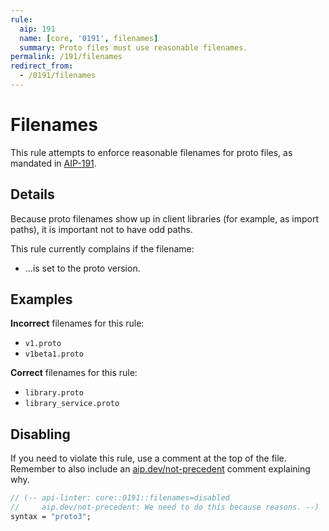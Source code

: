 ```yaml
---
rule:
  aip: 191
  name: [core, '0191', filenames]
  summary: Proto files must use reasonable filenames.
permalink: /191/filenames
redirect_from:
  - /0191/filenames
---
```


# Filenames

This rule attempts to enforce reasonable filenames for proto files, as mandated
in [AIP-191][].

## Details

Because proto filenames show up in client libraries (for example, as import
paths), it is important not to have odd paths.

This rule currently complains if the filename:

- ...is set to the proto version.

## Examples

**Incorrect** filenames for this rule:

- `v1.proto`
- `v1beta1.proto`

**Correct** filenames for this rule:

- `library.proto`
- `library_service.proto`

## Disabling

If you need to violate this rule, use a comment at the top of the file.
Remember to also include an [aip.dev/not-precedent][] comment explaining why.

```proto
// (-- api-linter: core::0191::filenames=disabled
//     aip.dev/not-precedent: We need to do this because reasons. --)
syntax = "proto3";
```

[aip-191]: https://aip.dev/191
[aip.dev/not-precedent]: https://aip.dev/not-precedent
